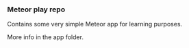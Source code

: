 
### Meteor play repo

Contains some very simple Meteor app for learning purposes.

More info in the app folder.

